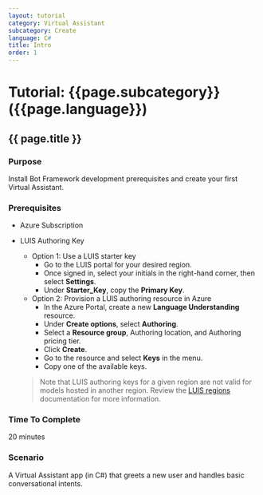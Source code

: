 ```yaml
---
layout: tutorial
category: Virtual Assistant
subcategory: Create
language: C#
title: Intro
order: 1
---
```


# Tutorial: {{page.subcategory}} ({{page.language}})
## {{ page.title }}

### Purpose
Install Bot Framework development prerequisites and create your first Virtual Assistant.

### Prerequisites
- Azure Subscription
- LUIS Authoring Key
    - Option 1: Use a LUIS starter key
        - Go to the LUIS portal for your desired region.
        - Once signed in, select your initials in the right-hand corner, then select **Settings**.
        - Under **Starter_Key**, copy the **Primary Key**.
    - Option 2: Provision a LUIS authoring resource in Azure
        - In the Azure Portal, create a new **Language Understanding** resource.
        - Under **Create options**, select **Authoring**.
        - Select a **Resource group**, Authoring location, and Authoring pricing tier. 
        - Click **Create**.
        - Go to the resource and select **Keys** in the menu.
        - Copy one of the available keys.
    
    > Note that LUIS authoring keys for a given region are not valid for models hosted in another region. Review the [LUIS regions](https://docs.microsoft.com/en-us/azure/cognitive-services/luis/luis-reference-regions) documentation for more information.

### Time To Complete
20 minutes

### Scenario
A Virtual Assistant app (in C#) that greets a new user and handles basic conversational intents.
